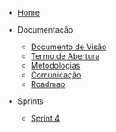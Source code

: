 - [Home](/)

* Documentação
    - [Documento de Visão](./wiki/documento_de_visao.md)
    - [Termo de Abertura](./wiki/termo_de_abertura.md)
    - [Metodologias](./wiki/documentacao_metodologia.md)
    - [Comunicação](./wiki/documento_comunicacao.md)
    - [Roadmap](./wiki/roadmap.md)
        

* Sprints
    - [Sprint 4](./Sprints/Planejamento/Sprint_4.md)